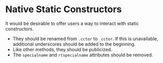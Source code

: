 # Native Static Constructors

It would be desirable to offer users a way to interact with static constructors.

* They should be renamed from `.cctor` to `_cctor`. If this is unavailable, additional underscores should be added to the beginning.
* Like other methods, they should be publicized.
* The `specialname` and `rtspecialname` attributes should be removed.
